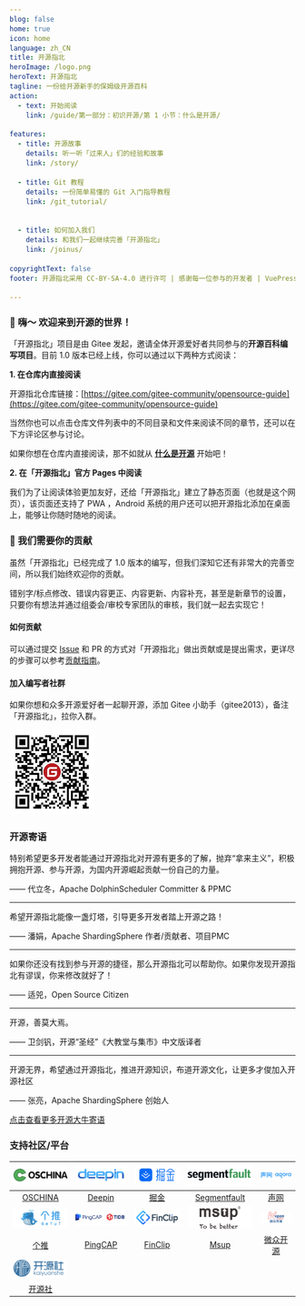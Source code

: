 ```yaml
---
blog: false
home: true
icon: home
language: zh_CN
title: 开源指北
heroImage: /logo.png
heroText: 开源指北
tagline: 一份给开源新手的保姆级开源百科
action:
  - text: 开始阅读
    link: /guide/第一部分：初识开源/第 1 小节：什么是开源/

features:
  - title: 开源故事
    details: 听一听「过来人」们的经验和故事
    link: /story/

  - title: Git 教程
    details: 一份简单易懂的 Git 入门指导教程
    link: /git_tutorial/


  - title: 如何加入我们
    details: 和我们一起继续完善「开源指北」
    link: /joinus/

copyrightText: false
footer: 开源指北采用 CC-BY-SA-4.0 进行许可 | 感谢每一位参与的开发者 | VuePress 主题：vuepress-theme-hope

---
```


### 👋 嗨～ 欢迎来到开源的世界！

「开源指北」项目是由 Gitee 发起，邀请全体开源爱好者共同参与的**开源百科编写项目**。目前 1.0 版本已经上线，你可以通过以下两种方式阅读：

**1. 在仓库内直接阅读**

开源指北仓库链接：[https://gitee.com/gitee-community/opensource-guide](https://gitee.com/gitee-community/opensource-guide)

当然你也可以点击仓库文件列表中的不同目录和文件来阅读不同的章节，还可以在下方评论区参与讨论。

如果你想在仓库内直接阅读，那不如就从 **[什么是开源](./guide/第一部分：初识开源/第%201%20小节：什么是开源.md)** 开始吧！



**2. 在「开源指北」官方 Pages 中阅读**

我们为了让阅读体验更加友好，还给「开源指北」建立了静态页面（也就是这个网页），该页面还支持了 PWA ，Android 系统的用户还可以把开源指北添加在桌面上，能够让你随时随地的阅读。

### 🧩 我们需要你的贡献

虽然「开源指北」已经完成了 1.0 版本的编写，但我们深知它还有非常大的完善空间，所以我们始终欢迎你的贡献。

错别字/标点修改、错误内容更正、内容更新、内容补充，甚至是新章节的设置，只要你有想法并通过组委会/审校专家团队的审核，我们就一起去实现它！

#### 如何贡献

可以通过提交 [Issue](https://gitee.com/gitee-community/opensource-guide/issues/new?issue%5Bassignee_id%5D=0&issue%5Bmilestone_id%5D=0) 和 PR 的方式对「开源指北」做出贡献或是提出需求，更详尽的步骤可以参考[贡献指南](https://gitee.com/gitee-community/opensource-guide/blob/master/%E8%B4%A1%E7%8C%AE%E6%8C%87%E5%8D%97.md)。


#### 加入编写者社群

如果你想和众多开源爱好者一起聊开源，添加 Gitee 小助手（gitee2013），备注「开源指北」，拉你入群。

![Gitee 小助手微信](./images/wechat-qrcode-gitee2013.png "Gitee小助手微信.png")

### 开源寄语

特别希望更多开发者能通过开源指北对开源有更多的了解，抛弃“拿来主义”，积极拥抱开源、参与开源，为国内开源崛起贡献一份自己的力量。

—— 代立冬，Apache DolphinScheduler Committer & PPMC
***

希望开源指北能像一盏灯塔，引导更多开发者踏上开源之路！

—— 潘娟，Apache ShardingSphere 作者/贡献者、项目PMC
***

如果你还没有找到参与开源的捷径，那么开源指北可以帮助你。如果你发现开源指北有谬误，你来修改就好了！

—— 适兕，Open Source Citizen
***

开源，善莫大焉。

—— 卫剑钒，开源“圣经”《大教堂与集市》中文版译者
***

开源无界，希望通过开源指北，推进开源知识，布道开源文化，让更多才俊加入开源社区

—— 张亮，Apache ShardingSphere 创始人

[点击查看更多开源大牛寄语](./comments/readme.md)


### 支持社区/平台


|  ![](./.vuepress/public/partners/OSCHINA.png)   | ![](./.vuepress/public/partners/deepin.png)  | ![](./.vuepress/public/partners/juejin.png)  |  ![](./.vuepress/public/partners/sf.png)  | ![](./.vuepress/public/partners/agora.png)  |
| :---------------------------------------------: | :------------------------------------------: | :------------------------------------------: | :---------------------------------------: | :-----------------------------------------: |
|       [OSCHINA](https://www.oschina.net/)       |     [Deepin](https://www.deepin.org/zh/)     |          [掘金](https://juejin.cn/)          | [Segmentfault](https://segmentfault.com/) |      [声网](https://www.agora.io/cn/)       |
|   ![](./.vuepress/public/partners/getui.png)    | ![](./.vuepress/public/partners/pingcap.png) | ![](./.vuepress/public/partners/finclip.png) | ![](./.vuepress/public/partners/msup.png) | ![](./.vuepress/public/partners/webank.png) |
|         [个推](https://www.getui.com/)          |       [PingCAP](https://pingcap.com/)        |  [FinClip](https://mp.finogeeks.com/#/home)  |     [Msup](https://www.msup.com.cn/)      | [微众开源](https://gitee.com/ivan185682649) |
| ![](./.vuepress/public/partners/kaiyuanshe.png) |                                              |                                              |                                           |                                             |
|        [开源社](https://kaiyuanshe.cn/)         |                                              |                                              |                                           |                                             |
